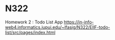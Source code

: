 # N322

Homework 2 : Todo List App
https://in-info-web4.informatics.iupui.edu/~lfasig/N322/EllF-todo-list/src/pages/index.html
